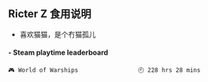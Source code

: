 ## Ricter Z 食用说明
- 喜欢猫猫，是个冇猫孤儿

<!-- steam-box start -->
#### - Steam playtime leaderboard
```text
🎮 World of Warships                 🕘 228 hrs 28 mins
```
<!-- Powered by https://github.com/YouEclipse/steam-box . -->
<!-- steam-box end -->
